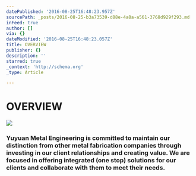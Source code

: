 ```yaml
---
datePublished: '2016-08-25T16:48:23.957Z'
sourcePath: _posts/2016-08-25-b3a73539-d88e-4a8a-a561-3768d929f293.md
inFeed: true
author: []
via: {}
dateModified: '2016-08-25T16:48:23.057Z'
title: OVERVIEW
publisher: {}
description: ''
starred: true
_context: 'http://schema.org'
_type: Article

---
```

# OVERVIEW
![](https://the-grid-user-content.s3-us-west-2.amazonaws.com/056e54f9-8b53-4016-affe-7dc5bb08c0a2.jpg)

### Yuyuan Metal Engineering is committed to maintain our distinction from other metal fabrication companies through investing in our client relationships and creating value. We are focused in offering integrated (one stop) solutions for our clients and collaborate with them to meet their needs.